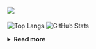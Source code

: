 ![](https://komarev.com/ghpvc/?username=chck&color=blueviolet)

<p align="left"> 
  <img alt="Top Langs" align="center" height="150" src="https://github-readme-stats-nine-umber-51.vercel.app/api/top-langs/?username=chck&layout=compact&count_private=true&show_icons=true&show_icons=true&theme=buefy" />
  <img alt="GitHub Stats" align="center" height="150" src="https://github-readme-stats-nine-umber-51.vercel.app/api?username=chck&count_private=true&show_icons=true&show_icons=true&theme=buefy" />
</p>

<details>
  <summary><b>Read more</b></summary>
  <br>

  <!--START_SECTION:waka-->
**🐱 My GitHub Data** 

> 📦 67.6 kB Used in GitHub's Storage 
 > 
> 🏆 368 Contributions in the Year 2023
 > 
> 💼 Opted to Hire
 > 
> 📜 134 Public Repositories 
 > 
> 🔑 19 Private Repositories 
 > 
**I'm a Night 🦉** 

```text
🌞 Morning                1226 commits        ████░░░░░░░░░░░░░░░░░░░░░   15.91 % 
🌆 Daytime                1974 commits        ██████░░░░░░░░░░░░░░░░░░░   25.62 % 
🌃 Evening                2124 commits        ███████░░░░░░░░░░░░░░░░░░   27.56 % 
🌙 Night                  2382 commits        ████████░░░░░░░░░░░░░░░░░   30.91 % 
```
📅 **I'm Most Productive on Monday** 

```text
Monday                   1740 commits        ██████░░░░░░░░░░░░░░░░░░░   22.58 % 
Tuesday                  1621 commits        █████░░░░░░░░░░░░░░░░░░░░   21.04 % 
Wednesday                1086 commits        ████░░░░░░░░░░░░░░░░░░░░░   14.09 % 
Thursday                 1416 commits        █████░░░░░░░░░░░░░░░░░░░░   18.38 % 
Friday                   758 commits         ██░░░░░░░░░░░░░░░░░░░░░░░   09.84 % 
Saturday                 368 commits         █░░░░░░░░░░░░░░░░░░░░░░░░   04.78 % 
Sunday                   717 commits         ██░░░░░░░░░░░░░░░░░░░░░░░   09.30 % 
```


📊 **This Week I Spent My Time On** 

```text
💬 Programming Languages: 
Other                    21 hrs 41 mins      ███████████████████░░░░░░   77.83 % 
TypeScript               4 hrs 49 mins       ████░░░░░░░░░░░░░░░░░░░░░   17.29 % 
JavaScript               35 mins             █░░░░░░░░░░░░░░░░░░░░░░░░   02.12 % 
Ruby                     15 mins             ░░░░░░░░░░░░░░░░░░░░░░░░░   00.90 % 
Markdown                 6 mins              ░░░░░░░░░░░░░░░░░░░░░░░░░   00.38 % 

🔥 Editors: 
Chrome                   21 hrs 38 mins      ███████████████████░░░░░░   77.64 % 
WebStorm                 5 hrs 36 mins       █████░░░░░░░░░░░░░░░░░░░░   20.12 % 
Neovim                   35 mins             █░░░░░░░░░░░░░░░░░░░░░░░░   02.12 % 
CLion                    1 min               ░░░░░░░░░░░░░░░░░░░░░░░░░   00.10 % 
VS Code                  0 secs              ░░░░░░░░░░░░░░░░░░░░░░░░░   00.01 % 
```

**I Mostly Code in Python** 

```text
Python                   40 repos            ████████░░░░░░░░░░░░░░░░░   32.00 % 
Jupyter Notebook         20 repos            ████░░░░░░░░░░░░░░░░░░░░░   16.00 % 
Rust                     7 repos             █░░░░░░░░░░░░░░░░░░░░░░░░   05.60 % 
Dockerfile               4 repos             █░░░░░░░░░░░░░░░░░░░░░░░░   03.20 % 
Shell                    3 repos             █░░░░░░░░░░░░░░░░░░░░░░░░   02.40 % 
```



**Timeline**

![Lines of Code chart](https://raw.githubusercontent.com/chck/chck/main/assets/bar_graph.png)


 Last Updated on 2023-07-18 02:12 UTC
<!--END_SECTION:waka-->
</details>

